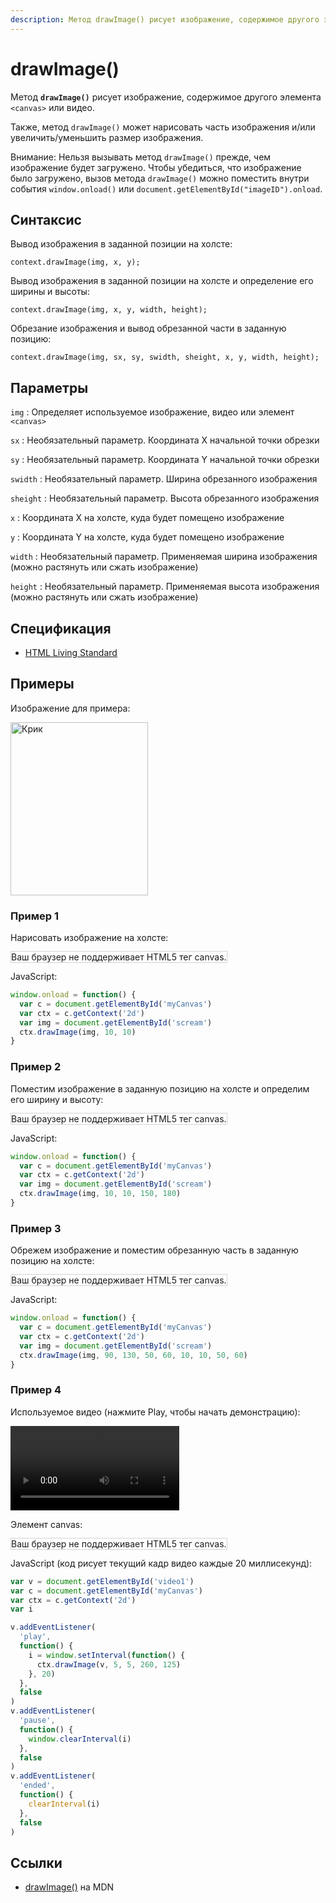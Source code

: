 ```yaml
---
description: Метод drawImage() рисует изображение, содержимое другого элемента canvas или виде
---
```


# drawImage()

Метод **`drawImage()`** рисует изображение, содержимое другого элемента `<canvas>` или видео.

Также, метод `drawImage()` может нарисовать часть изображения и/или увеличить/уменьшить размер изображения.

Внимание: Нельзя вызывать метод `drawImage()` прежде, чем изображение будет загружено. Чтобы убедиться, что изображение было загружено, вызов метода `drawImage()` можно поместить внутри события `window.onload()` или `document.getElementById("imageID").onload`.

## Синтаксис

Вывод изображения в заданной позиции на холсте:

```
context.drawImage(img, x, y);
```

Вывод изображения в заданной позиции на холсте и определение его ширины и высоты:

```
context.drawImage(img, x, y, width, height);
```

Обрезание изображения и вывод обрезанной части в заданную позицию:

```
context.drawImage(img, sx, sy, swidth, sheight, x, y, width, height);
```

## Параметры

`img`
: Определяет используемое изображение, видео или элемент `<canvas>`

`sx`
: Необязательный параметр. Координата X начальной точки обрезки

`sy`
: Необязательный параметр. Координата Y начальной точки обрезки

`swidth`
: Необязательный параметр. Ширина обрезанного изображения

`sheight`
: Необязательный параметр. Высота обрезанного изображения

`x`
: Координата X на холсте, куда будет помещено изображение

`y`
: Координата Y на холсте, куда будет помещено изображение

`width`
: Необязательный параметр. Применяемая ширина изображения (можно растянуть или сжать изображение)

`height`
: Необязательный параметр. Применяемая высота изображения (можно растянуть или сжать изображение)

## Спецификация

- [HTML Living Standard](https://html.spec.whatwg.org/multipage/canvas.html#dom-context-2d-drawimage)

## Примеры

Изображение для примера:

<img id="scream" src="/javascript/canvas/pic_the_scream.jpg" width="220" height="277" alt="Крик" />

### Пример 1

Нарисовать изображение на холсте:

<canvas id="myCanvas" width="250" height="300" style="border:1px solid #d3d3d3;background:#ffffff;">
Ваш браузер не поддерживает HTML5 тег canvas.
</canvas>

JavaScript:

```js
window.onload = function() {
  var c = document.getElementById('myCanvas')
  var ctx = c.getContext('2d')
  var img = document.getElementById('scream')
  ctx.drawImage(img, 10, 10)
}
```

### Пример 2

Поместим изображение в заданную позицию на холсте и определим его ширину и высоту:

<canvas id="myCanvas2" width="250" height="300" style="border:1px solid #d3d3d3;background:#ffffff;">
Ваш браузер не поддерживает HTML5 тег canvas.
</canvas>

JavaScript:

```js
window.onload = function() {
  var c = document.getElementById('myCanvas')
  var ctx = c.getContext('2d')
  var img = document.getElementById('scream')
  ctx.drawImage(img, 10, 10, 150, 180)
}
```

### Пример 3

Обрежем изображение и поместим обрезанную часть в заданную позицию на холсте:

<canvas id="myCanvas3" width="300" height="150" style="border:1px solid #d3d3d3;background:#ffffff;">
Ваш браузер не поддерживает HTML5 тег canvas.
</canvas>

JavaScript:

```js
window.onload = function() {
  var c = document.getElementById('myCanvas')
  var ctx = c.getContext('2d')
  var img = document.getElementById('scream')
  ctx.drawImage(img, 90, 130, 50, 60, 10, 10, 50, 60)
}
```

### Пример 4

Используемое видео (нажмите Play, чтобы начать демонстрацию):

<video id="video1" controls="" width="270">
<source src="/javascript/canvas/mov_bbb.mp4" type="video/mp4">
<source src="/javascript/canvas/mov_bbb.ogg" type="video/ogg">
<source src="/javascript/canvas/mov_bbb.webm" type="video/webm">
</video>

Элемент canvas:

<canvas id="myCanvas4" width="270" height="135" style="border:1px solid #d3d3d3;background:#ffffff;">
Ваш браузер не поддерживает HTML5 тег canvas.
</canvas>

JavaScript (код рисует текущий кадр видео каждые 20 миллисекунд):

```js
var v = document.getElementById('video1')
var c = document.getElementById('myCanvas')
var ctx = c.getContext('2d')
var i

v.addEventListener(
  'play',
  function() {
    i = window.setInterval(function() {
      ctx.drawImage(v, 5, 5, 260, 125)
    }, 20)
  },
  false
)
v.addEventListener(
  'pause',
  function() {
    window.clearInterval(i)
  },
  false
)
v.addEventListener(
  'ended',
  function() {
    clearInterval(i)
  },
  false
)
```

## Ссылки

- [drawImage()](https://developer.mozilla.org/ru/docs/Web/API/CanvasRenderingContext2D/drawImage) на MDN

<script>
if (window.addEventListener) {
window.addEventListener("load", drawMyImagex);
} else if (window.attachEvent) {
window.attachEvent("onload", drawMyImagex);
}
function drawMyImagex() {
var c=document.getElementById("myCanvas");
var canvOK=1;
try {c.getContext("2d");}
catch (er) {canvOK=0;}
if (canvOK==1)
{
var ctx=c.getContext("2d");
var img=document.getElementById("scream");
ctx.drawImage(img,10,10);
}
var c=document.getElementById("myCanvas2");
var canvOK=1;
try {c.getContext("2d");}
catch (er) {canvOK=0;}
if (canvOK==1)
{
var ctx=c.getContext("2d");
var img=document.getElementById("scream");
ctx.drawImage(img,10,10,150,180);
}
var c=document.getElementById("myCanvas3");
var canvOK=1;
try {c.getContext("2d");}
catch (er) {canvOK=0;}
if (canvOK==1)
{
var ctx=c.getContext("2d");
var img=document.getElementById("scream");
ctx.drawImage(img,90,130,50,60,10,10,50,60);
}
}
var v=document.getElementById("video1");
var c=document.getElementById("myCanvas4");
var ctx=c.getContext('2d');
var i;
v.addEventListener('play',function() {i=window.setInterval(function() {ctx.drawImage(v,5,5,260,125)},20);},false);
v.addEventListener('pause',function() {window.clearInterval(i);},false);
v.addEventListener('ended',function() {clearInterval(i);},false);</script>
